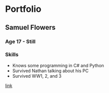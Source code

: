 # Portfolio
## Samuel Flowers
### Age 17 - Still

### Skills
- Knows some programming in C# and Python
- Survived Nathan talking about his PC 
- Survived WW1, 2, and 3 

[link](www.google.com)
